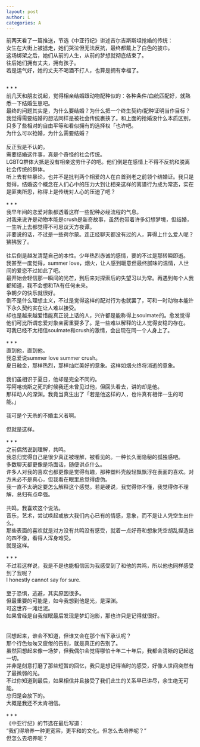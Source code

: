 ```yaml
---
layout: post
author: L
categories: A
---
```

前两天看了一篇推送，节选《中亚行纪》讲述吉尔吉斯斯坦抢婚的传统：<br>
女生在大街上被掳走，她们哭泣但无法反抗，最终都戴上了白色的披巾。<br>
这场绑架之后，她们从前的人生，从前的梦想就彻底结束了。<br>
往后她们拥有丈夫，拥有孩子。<br>
若是运气好，她的丈夫不喝酒不打人，也算是拥有幸福了。<br>

<br>
* * *
<br>
前几天和朋友说起，觉得相亲结婚跟动物配种似的：各种条件/血统匹配好，就熟悉一下结婚生崽吧。<br>
最终的问题其实是，为什么要结婚？为什么把一个终生契约/配种证明当作目标？<br>
我觉得需要结婚的想法同样是被社会传统裹挟了。和上面的抢婚没什么本质区别，只多了些相对的自由平等和看似拥有的选择权「也许吧。<br>
为什么可以抢婚，为什么需要结婚？<br>
<br>
反正我是不认的。<br>
需要结婚这件事，真是个奇怪的社会传统。<br>
LGBTQ群体大抵是没有相亲这劳什子的吧。他们倒是在感情上不得不反抗和脱离社会传统的群体。<br>
听上去有些暴论，也并不是批判两个相爱的人在白首到老之前领个结婚证。我只是觉得，结婚这个概念在人们心中的压力大到让相亲这样的离谱行为成为常态，实在是匪夷所思，称得上是传统对人心的压迫了吧？<br>
<br>
* * *
<br>
我早年间的恋爱对象都透着这样一些配种必经流程的气息。<br>
对我来说许是动物本能是crush是新奇故事，虽然也带着许多幻想梦境，但结婚，一生听上去都觉得不可思议天方夜谭。<br>
非要说的话，不过是一些荷尔蒙。连正经聊天都没有过的人，算得上什么爱人呢？狒狒罢了。<br>
<br>
往后倒是越发清楚自己的本性。少年热烈赤诚的感情，要的不过是那转瞬即逝。<br>
我甚至一度觉得，summer love，烟火，让人感到暖意但最终腻味的温情，人世间的爱恋不过如此了吧。<br>
最开始会轻信那一瞬间的光芒，到后来对探索后的失望习以为常。再遇到每个人我都知道，我不会想和TA有任何未来。<br>
争朝夕的快乐就很好。<br>
倒不是什么理想主义，不过是觉得这样的配对行为也就罢了，可和一时动物本能许下永久契约实在让人难以接受。<br>
却也是越来越爱惜能真正说上话的人，兴许都是能称得上soulmate的。愈发觉得他们可比所谓恋爱对象亲密重要多了。是一些难以解释的让人觉得安稳的存在。<br>
可我已经不太相信soulmate和crush的激情，会出现在同一个人身上了。<br>
<br>
* * *
<br>
直到他，直到他。<br>
我总爱说summer love summer crush。<br>
夏日融金，那样热烈，那样灿烂美好的意象。这样如烟火终将消逝的意象。<br>
<br>
我们虽相识于夏日，他却是完全不同的。<br>
写阿喀琉斯之死的时候我还未曾见过他，但回头看去，讲的却是他。<br>
那样动人的深渊。我竟当真生出了「若是他这样的人，也许真有相伴一生的可能。」<br>
<br>
我可是个天杀的不婚主义者啊。<br>
<br>
但就是这样。<br>
<br>
* * *
<br>
之前偶然说到理解，共鸣。<br>
我总归觉得自己是很少真正被理解，被看见的。一种长久而隐秘的孤独感吧。<br>
多数聊天都更像是场面话，随便讲点什么。<br>
许多人对我的喜欢也都更像是觉得有趣，那种塑料壳般轻飘飘浮在表面的喜欢。对方未必不是真心，但我看在眼里总觉得虚伪。<br>
我一直不太确定要怎么解释这个感觉。若是硬说，我觉得你不懂，我觉得你不理解，总归有点牵强。<br>
<br>
共鸣，我喜欢这个说法。<br>
音乐，艺术，尝试唤起或放大我们内心已有的情感，意象，而不是让人凭空生出什么。<br>
那些表面的喜欢就是对方没有共鸣没有感受，就着一点好奇和想象凭空胡乱捏造出的四不像，看得人浑身难受。<br>
就是这样。<br>
<br>
* * *
<br>
不过若这样说，我是不是也能相信因为我感受到了和他的共鸣，所以他也同样感受到了我呢？<br>
I honestly cannot say for sure.  <br>
<br>
至于恐惧，逃避，其实原因很多。<br>
但最重要的可能是，如今我想到他是光，是深渊。<br>
可这世界一滩烂泥。<br>
如果曾经是自我催眠最后发现是梦幻泡影，那也许只是记得就很好。<br>
<br>
<br>
回想起来，谁会不知道，但谁又会在那个当下承认呢？<br>
那个行色匆匆又疲倦的告别，就是真正的告别了。<br>
虽然回想起来像一场梦，但我偶尔会觉得哪怕十年二十年后，我都会清晰的记起这一切。<br>
并非是刻意打磨了那些短暂的回忆，我只是想记得当时的感受，好像人世间突然有了最微弱的光。<br>
不过你知道到最后，如果相信并且接受了我们此生的关系早已讲尽，余生绝无可能。<br>
总归是会放下的。<br>
大概是我还不太肯相信。<br>
<br>
* * *
<br>
《中亚行纪》的节选在最后写道：<br>
“我们得培养一种更宽容，更平和的文化。但怎么去培养呢？”<br>
但怎么去培养呢？<br>
